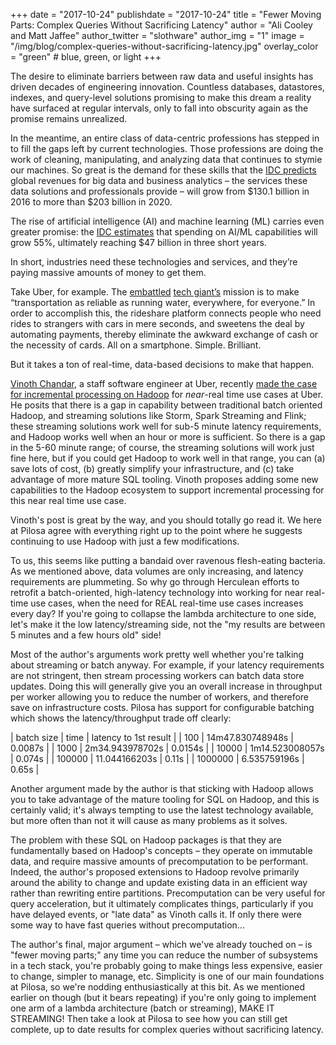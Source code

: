 +++
date = "2017-10-24"
publishdate = "2017-10-24"
title = "Fewer Moving Parts: Complex Queries Without Sacrificing Latency"
author = "Ali Cooley and Matt Jaffee"
author_twitter = "slothware"
author_img = "1"
image = "/img/blog/complex-queries-without-sacrificing-latency.jpg"
overlay_color = "green" # blue, green, or light
+++

The desire to eliminate barriers between raw data and useful insights has driven decades of engineering innovation. Countless databases, datastores, indexes, and query-level solutions promising to make this dream a reality have surfaced at regular intervals, only to fall into obscurity again as the promise remains unrealized. 

In the meantime, an entire class of data-centric professions has stepped in to fill the gaps left by current technologies. Those professions are doing the work of cleaning, manipulating, and analyzing data that continues to stymie our machines. So great is the demand for these skills that the [IDC predicts](https://www.idc.com/getdoc.jsp?containerId=prUS41826116) global revenues for big data and business analytics – the services these data solutions and professionals provide – will grow from $130.1 billion in 2016 to more than $203 billion in 2020. 

The rise of artificial intelligence (AI) and machine learning (ML) carries even greater promise: the [IDC estimates](https://www.idc.com/getdoc.jsp?containerId=IDC_P33198) that spending on AI/ML capabilities will grow 55%, ultimately reaching $47 billion in three short years. 

In short, industries need these technologies and services, and they’re paying massive amounts of money to get them.

Take Uber, for example. The [embattled](https://www.nytimes.com/2017/10/21/style/susan-fowler-uber.html) [tech giant’s](https://www.nytimes.com/2017/06/21/technology/uber-ceo-travis-kalanick.html) mission is to make “transportation as reliable as running water, everywhere, for everyone.” In order to accomplish this, the rideshare platform connects people who need rides to strangers with cars in mere seconds, and sweetens the deal by automating payments, thereby eliminate the awkward exchange of cash or the necessity of cards. All on a smartphone. Simple. Brilliant. 

But it takes a ton of real-time, data-based decisions to make that happen.

[Vinoth Chandar](https://www.linkedin.com/in/vinothchandar/), a staff software engineer at Uber, recently [made the case for incremental processing on Hadoop](https://www.oreilly.com/ideas/ubers-case-for-incremental-processing-on-hadoop) for _near_-real time use cases at Uber. He posits that there is a gap in capability between traditional batch oriented Hadoop, and streaming solutions like Storm, Spark Streaming and Flink; these streaming solutions work well for sub-5 minute latency requirements, and Hadoop works well when an hour or more is sufficient. So there is a gap in the 5-60 minute range; of course, the streaming solutions will work just fine here, but if you could get Hadoop to work well in that range, you can (a) save lots of cost, (b) greatly simplify your infrastructure, and (c) take advantage of more mature SQL tooling. Vinoth proposes adding some new capabilities to the Hadoop ecosystem to support incremental processing for this near real time use case. 

Vinoth's post is great by the way, and you should totally go read it. We here at Pilosa agree with everything right up to the point where he suggests continuing to use Hadoop with just a few modifications. 

To us, this seems like putting a bandaid over ravenous flesh-eating bacteria. As we mentioned above, data volumes are only increasing, and latency requirements are plummeting. So why go through Herculean efforts to retrofit a batch-oriented, high-latency technology into working for near real-time use cases, when the need for REAL real-time use cases increases every day? If you're going to collapse the lambda architecture to one side, let's make it the low latency/streaming side, not the "my results are between 5 minutes and a few hours old" side!

Most of the author's arguments work pretty well whether you're talking about streaming or batch anyway. For example, if your latency requirements are not stringent, then stream processing workers can batch data store updates. Doing this will generally give you an overall increase in throughput per worker allowing you to reduce the number of workers, and therefore save on infrastructure costs. Pilosa has support for configurable batching which shows the latency/throughput trade off clearly:

| batch size | time             | latency to 1st result |
|        100 | 14m47.830748948s | 0.0087s               |
|       1000 | 2m34.943978702s  | 0.0154s               |
|      10000 | 1m14.523008057s  | 0.074s                |
|     100000 | 11.044166203s    | 0.11s                 |
|    1000000 | 6.535759196s     | 0.65s                 |


Another argument made by the author is that sticking with Hadoop allows you to take advantage of the mature tooling for SQL on Hadoop, and this is certainly valid; it's always tempting to use the latest technology available, but more often than not it will cause as many problems as it solves. 

The problem with these SQL on Hadoop packages is that they are fundamentally based on Hadoop's concepts – they operate on immutable data, and require massive amounts of precomputation to be performant. Indeed, the author's proposed extensions to Hadoop revolve primarily around the ability to change and update existing data in an efficient way rather than rewriting entire partitions. Precomputation can be very useful for query acceleration, but it ultimately complicates things, particularly if you have delayed events, or "late data" as Vinoth calls it. If only there were some way to have fast queries without precomputation...

The author's final, major argument – which we've already touched on – is "fewer moving parts;" any time you can reduce the number of subsystems in a tech stack, you're probably going to make things less expensive, easier to change, simpler to manage, etc. Simplicity is one of our main foundations at Pilosa, so we're nodding enthusiastically at this bit. As we mentioned earlier on though (but it bears repeating) if you're only going to implement one arm of a lambda architecture (batch or streaming), MAKE IT STREAMING! Then take a look at Pilosa to see how you can still get complete, up to date results for complex queries without sacrificing latency.
